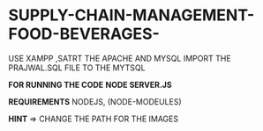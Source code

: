 # SUPPLY-CHAIN-MANAGEMENT-FOOD-BEVERAGES-


USE XAMPP ,SATRT THE APACHE AND MYSQL
IMPORT THE PRAJWAL.SQL FILE TO THE MYTSQL


**FOR RUNNING THE CODE**
**NODE SERVER.JS**



**REQUIREMENTS**
NODEJS,
(NODE-MODEULES)



**HINT** => CHANGE THE PATH FOR THE IMAGES
